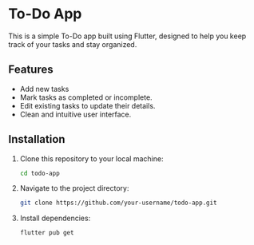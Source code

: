 # To-Do App

This is a simple To-Do app built using Flutter, designed to help you keep track of your tasks and stay organized.

## Features

- Add new tasks 
- Mark tasks as completed or incomplete.
- Edit existing tasks to update their details.
- Clean and intuitive user interface.

## Installation

1. Clone this repository to your local machine:
   ```bash
   cd todo-app

   
2. Navigate to the project directory:
   ```bash
   git clone https://github.com/your-username/todo-app.git

3. Install dependencies:
   ```bash
   flutter pub get

   
